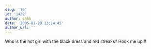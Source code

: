 ```yaml
---
slug: '76'
id: '1432'
author: shhh
date: '2005-01-20 13:24:45'
author_url: ''
---
```

Who is the hot girl with the black dress and red streaks? Hook me up!!!
